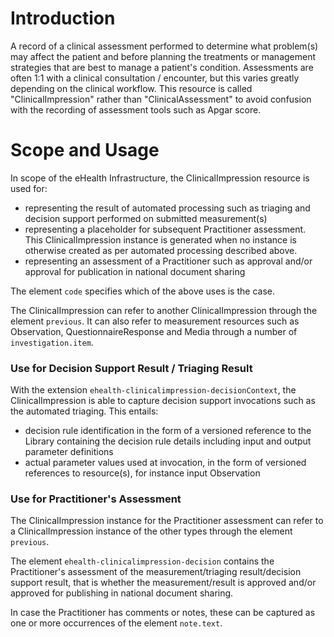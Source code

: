 # Introduction
A record of a clinical assessment performed to determine what problem(s) may affect
the patient and before planning the treatments or management strategies that are best
to manage a patient's condition. Assessments are often 1:1 with a clinical consultation / encounter,
but this varies greatly depending on the clinical workflow. This resource is called
"ClinicalImpression" rather than "ClinicalAssessment" to avoid confusion with the recording
of assessment tools such as Apgar score.

# Scope and Usage
In scope of the eHealth Infrastructure, the ClinicalImpression resource is used for:

* representing the result of automated processing such as triaging and decision support performed on submitted measurement(s)
* representing a placeholder for subsequent Practitioner assessment. This ClinicalImpression instance is generated when no instance is otherwise created as per automated processing described above. 
* representing an assessment of a Practitioner such as approval and/or approval for publication in national document sharing

The element `code` specifies which of the above uses is the case.

The ClinicalImpression can refer to another ClinicalImpression through the element `previous`. It can also refer to measurement resources such as Observation, QuestionnaireResponse and Media through 
a number of `investigation.item`.

### Use for Decision Support Result / Triaging Result

With the extension `ehealth-clinicalimpression-decisionContext`, the ClinicalImpression is able to capture decision support invocations such as the automated triaging. This entails:

* decision rule identification in the form of a versioned reference to the Library containing the decision rule details including input and output parameter definitions
* actual parameter values used at invocation, in the form of versioned references to resource(s), for instance input Observation 

### Use for Practitioner's Assessment

The ClinicalImpression instance for the Practitioner assessment can refer to a ClinicalImpression instance of the other types through the element `previous`.

The element `ehealth-clinicalimpression-decision` contains the Practitioner's assessment of the measurement/triaging result/decision support result, that is whether the measurement/result is approved and/or approved for publishing in national document sharing.

In case the Practitioner has comments or notes, these can be captured as one or more occurrences of the element `note.text`. 